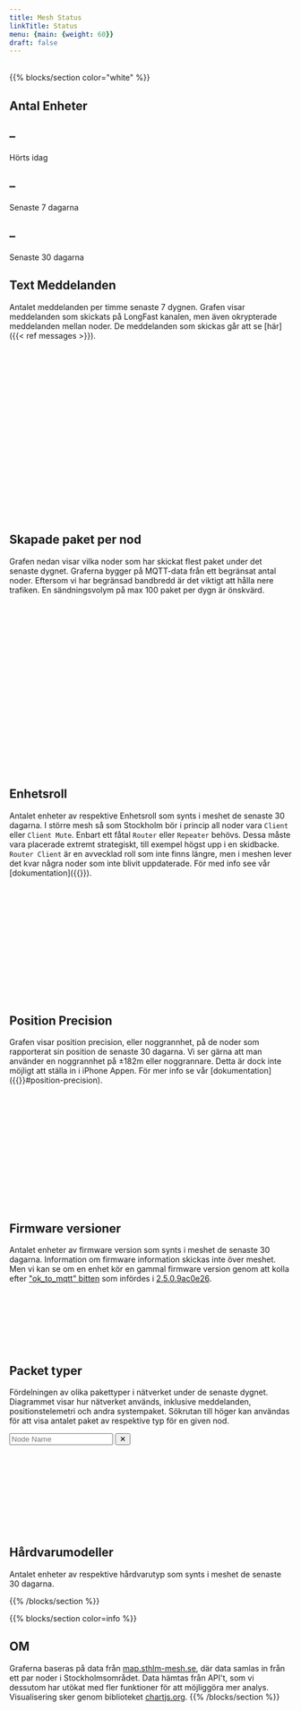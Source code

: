```yaml
---
title: Mesh Status
linkTitle: Status
menu: {main: {weight: 60}}
draft: false
---
```

<br/>
{{% blocks/section color="white"  %}}

## Antal Enheter
<div class="container my-4 mx-0" style="max-width: 1000px;">
  <div class="row text-center px-0">
    <div class="col">
      <h2 class="display-4 text-primary fw-bold" id="count-1">–</h2>
      <p class="text-muted">Hörts idag</p>
    </div>
    <div class="col">
      <h2 class="display-4 text-warning fw-bold" id="count-7">–</h2>
      <p class="text-muted">Senaste 7 dagarna</p>
    </div>
    <div class="col">
      <h2 class="display-4 text-success fw-bold" id="count-30">–</h2>
      <p class="text-muted">Senaste 30 dagarna</p>
    </div>
  </div>
</div>

## Text Meddelanden
Antalet meddelanden per timme senaste 7 dygnen. Grafen visar meddelanden som skickats på LongFast kanalen, men även okrypterade meddelanden mellan noder. De meddelanden som skickas går att se [här]({{< ref messages >}}).
<div style="min-height: 300px;width: 100%;max-width: 1000px;">
    <canvas id="messagesChart"></canvas>
</div>


## Skapade paket per nod
Grafen nedan visar vilka noder som har skickat flest paket under det senaste dygnet. 
Graferna bygger på MQTT-data från ett begränsat antal noder.
Eftersom vi har begränsad bandbredd är det viktigt att hålla nere trafiken. En sändningsvolym på max 100 paket per dygn är önskvärd.
<div id="mostActiveNodesContainer" style="min-height: 300px;width: 100%;max-width: 1000px;">
    <canvas id="mostActiveNodes"></canvas>
</div>

## Enhetsroll
Antalet enheter av respektive Enhetsroll som synts i meshet de senaste 30 dagarna. I större mesh så som Stockholm bör i princip all noder vara `Client` eller `Client Mute`. Enbart ett fåtal `Router` eller `Repeater` behövs. Dessa måste vara placerade extremt strategiskt, till exempel högst upp i en skidbacke. `Router Client` är en avvecklad roll som inte finns längre, men i meshen lever det kvar några noder som inte blivit uppdaterade. För med info see vår [dokumentation]({{<ref device_role.md>}}).
<div id="deviceRolesContainer" style="min-height: 200px;width: 100%;max-width: 1000px;">
    <canvas id="deviceRoles"></canvas>
</div>


## Position Precision
Grafen visar position precision, eller noggrannhet, på de noder som rapporterat sin position de senaste 30 dagarna. 
Vi ser gärna att man använder en noggrannhet på ±182m eller noggrannare. Detta är dock inte möjligt att ställa in i iPhone Appen.
För mer info se vår [dokumentation]({{<ref position.md>}}#position-precision).
<div id="positionPrecisionContainer" style="min-height: 200px;width: 100%;max-width: 1000px;">
    <canvas id="positionPrecisionChart"></canvas>
</div>

## Firmware versioner
Antalet enheter av firmware version som synts i meshet de senaste 30 dagarna. Information om firmware information skickas inte över meshet. Men vi kan se om en enhet kör en gammal firmware version genom att kolla efter ["ok_to_mqtt" bitten](https://github.com/meshtastic/firmware/pull/4643)  som infördes i [2.5.0.9ac0e26](https://github.com/meshtastic/firmware/releases/tag/v2.5.0.9ac0e26).
<div id="firmwareVersionContainer" style="min-height: 100px;width: 100%;max-width: 1000px;">
    <canvas id="firmwareVersionChart"></canvas>
</div>


## Packet typer
Fördelningen av olika pakettyper i nätverket under de senaste dygnet. Diagrammet visar hur nätverket används, inklusive meddelanden, positionstelemetri och andra systempaket. Sökrutan till höger kan användas för att visa antalet paket av respektive typ för en given nod.

<div class="d-flex justify-content-end m-0 p-0" style="max-width: 1000px">
  <div class="dropdown" style="width: 40%;min-width:300px;">
    <div class="input-group pe-3">
      <input id="nodeSearch" type="text" class="form-control" placeholder="Node Name" autocomplete="off">
      <button id="clearFilterBtn" class="btn btn-outline-info" type="button">✕</button>
    </div>
    <ul id="suggestions" class="dropdown-menu w-100" style="display: none; max-height: 300px; overflow-y: auto; position: absolute; z-index: 1000;"></ul>
  </div>
</div>
<div id="portnumDistributionContainer" style="min-height: 150px;width: 100%;max-width: 1000px;">
    <canvas id="portnumDistribution"></canvas>
</div>


## Hårdvarumodeller
Antalet enheter av respektive hårdvarutyp som synts i meshet de senaste 30 dagarna.
<div id="hardwareChartContainer" style="width: 100%;max-width: 1000px;">
    <canvas id="hardwareChart"></canvas>
</div>


{{% /blocks/section %}}

{{% blocks/section color=info %}}
## OM
Graferna baseras på data från [map.sthlm-mesh.se](https://map.sthlm-mesh.se), där data samlas in från ett par noder i Stockholmsområdet. Data hämtas från API't, som vi dessutom har utökat med fler funktioner för att möjliggöra mer analys. Visualisering sker genom biblioteket [chartjs.org](https://www.chartjs.org/).
{{% /blocks/section %}}

<script src="https://cdn.jsdelivr.net/npm/chart.js"></script>
<script src="/js/status/shared.js"></script>
<script src="/js/status/messagesChart.js"></script>
<script src="/js/status/most-active-nodes.js"></script>
<script src="/js/status/hardwareChart.js"></script>
<script src="/js/status/position-precision-chart.js"></script>
<script src="/js/status/portnum-distribution-chart.js"></script>
<script src="/js/status/device-roles.js"></script>
<script src="/js/status/nodes-seen.js"></script>
<script src="/js/status/firmware-versions.js"></script>